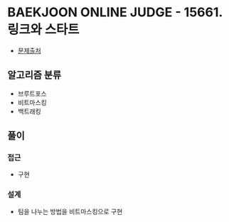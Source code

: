 # BAEKJOON ONLINE JUDGE - 15661. 링크와 스타트

- [문제출처](https://www.acmicpc.net/problem/15661 '15661. 링크와 스타트')

## 알고리즘 분류

- 브루트포스
- 비트마스킹
- 백트래킹

## 풀이

### 접근

- 구현

### 설계

- 팀을 나누는 방법을 비트마스킹으로 구현
